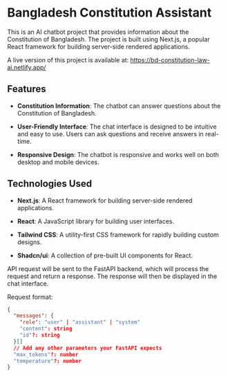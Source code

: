 # Bangladesh Constitution Assistant
This is an AI chatbot project that provides information about the Constitution of Bangladesh. The project is built using Next.js, a popular React framework for building server-side rendered applications.

A live version of this project is available at: https://bd-constitution-law-ai.netlify.app/

## Features

- **Constitution Information**: The chatbot can answer questions about the Constitution of Bangladesh.

- **User-Friendly Interface**: The chat interface is designed to be intuitive and easy to use. Users can ask questions and receive answers in real-time.

- **Responsive Design**: The chatbot is responsive and works well on both desktop and mobile devices.

## Technologies Used

- **Next.js**: A React framework for building server-side rendered applications.

- **React**: A JavaScript library for building user interfaces.

- **Tailwind CSS**: A utility-first CSS framework for rapidly building custom designs.

- **Shadcn/ui**: A collection of pre-built UI components for React.


API request will be sent to the FastAPI backend, which will process the request and return a response. The response will then be displayed in the chat interface.

Request format:
```json
{
  "messages": {
    "role": "user" | "assistant" | "system"
    "content": string
    "id"?: string
  }[]
  // Add any other parameters your FastAPI expects
  "max_tokens"?: number
  "temperature"?: number
}
```